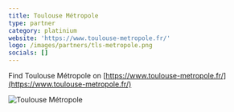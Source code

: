 ```yaml
---
title: Toulouse Métropole
type: partner
category: platinium
website: 'https://www.toulouse-metropole.fr/'
logo: /images/partners/tls-metropole.png
socials: []
---
```


Find Toulouse Métropole on [https://www.toulouse-metropole.fr/](https://www.toulouse-metropole.fr/)

![Toulouse Métropole](/images/partners/tls-metropole.png)

